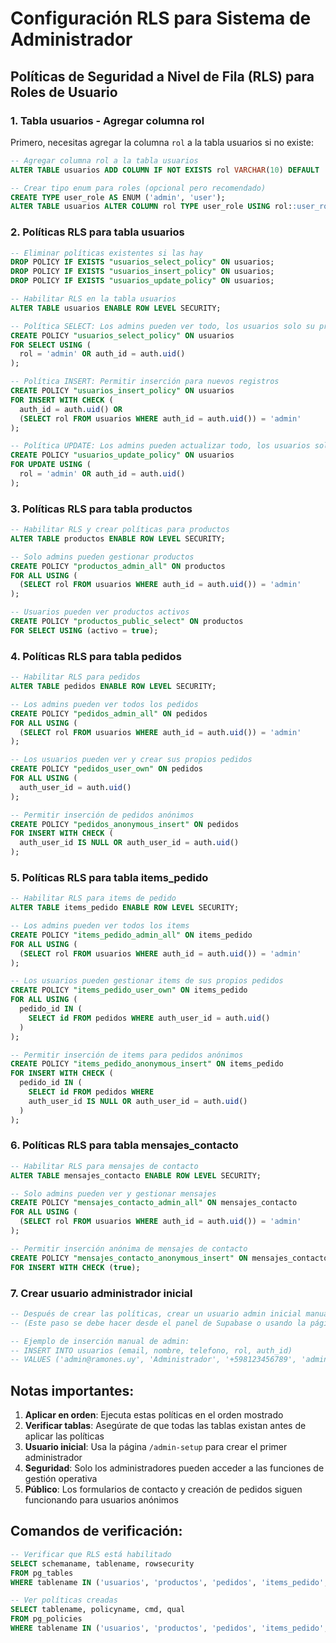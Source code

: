 # Configuración RLS para Sistema de Administrador

## Políticas de Seguridad a Nivel de Fila (RLS) para Roles de Usuario

### 1. Tabla usuarios - Agregar columna rol

Primero, necesitas agregar la columna `rol` a la tabla usuarios si no existe:

```sql
-- Agregar columna rol a la tabla usuarios
ALTER TABLE usuarios ADD COLUMN IF NOT EXISTS rol VARCHAR(10) DEFAULT 'user';

-- Crear tipo enum para roles (opcional pero recomendado)
CREATE TYPE user_role AS ENUM ('admin', 'user');
ALTER TABLE usuarios ALTER COLUMN rol TYPE user_role USING rol::user_role;
```

### 2. Políticas RLS para tabla usuarios

```sql
-- Eliminar políticas existentes si las hay
DROP POLICY IF EXISTS "usuarios_select_policy" ON usuarios;
DROP POLICY IF EXISTS "usuarios_insert_policy" ON usuarios;
DROP POLICY IF EXISTS "usuarios_update_policy" ON usuarios;

-- Habilitar RLS en la tabla usuarios
ALTER TABLE usuarios ENABLE ROW LEVEL SECURITY;

-- Política SELECT: Los admins pueden ver todo, los usuarios solo su propio perfil
CREATE POLICY "usuarios_select_policy" ON usuarios
FOR SELECT USING (
  rol = 'admin' OR auth_id = auth.uid()
);

-- Política INSERT: Permitir inserción para nuevos registros
CREATE POLICY "usuarios_insert_policy" ON usuarios
FOR INSERT WITH CHECK (
  auth_id = auth.uid() OR 
  (SELECT rol FROM usuarios WHERE auth_id = auth.uid()) = 'admin'
);

-- Política UPDATE: Los admins pueden actualizar todo, los usuarios solo su perfil
CREATE POLICY "usuarios_update_policy" ON usuarios
FOR UPDATE USING (
  rol = 'admin' OR auth_id = auth.uid()
);
```

### 3. Políticas RLS para tabla productos

```sql
-- Habilitar RLS y crear políticas para productos
ALTER TABLE productos ENABLE ROW LEVEL SECURITY;

-- Solo admins pueden gestionar productos
CREATE POLICY "productos_admin_all" ON productos
FOR ALL USING (
  (SELECT rol FROM usuarios WHERE auth_id = auth.uid()) = 'admin'
);

-- Usuarios pueden ver productos activos
CREATE POLICY "productos_public_select" ON productos
FOR SELECT USING (activo = true);
```

### 4. Políticas RLS para tabla pedidos

```sql
-- Habilitar RLS para pedidos
ALTER TABLE pedidos ENABLE ROW LEVEL SECURITY;

-- Los admins pueden ver todos los pedidos
CREATE POLICY "pedidos_admin_all" ON pedidos
FOR ALL USING (
  (SELECT rol FROM usuarios WHERE auth_id = auth.uid()) = 'admin'
);

-- Los usuarios pueden ver y crear sus propios pedidos
CREATE POLICY "pedidos_user_own" ON pedidos
FOR ALL USING (
  auth_user_id = auth.uid()
);

-- Permitir inserción de pedidos anónimos
CREATE POLICY "pedidos_anonymous_insert" ON pedidos
FOR INSERT WITH CHECK (
  auth_user_id IS NULL OR auth_user_id = auth.uid()
);
```

### 5. Políticas RLS para tabla items_pedido

```sql
-- Habilitar RLS para items de pedido
ALTER TABLE items_pedido ENABLE ROW LEVEL SECURITY;

-- Los admins pueden ver todos los items
CREATE POLICY "items_pedido_admin_all" ON items_pedido
FOR ALL USING (
  (SELECT rol FROM usuarios WHERE auth_id = auth.uid()) = 'admin'
);

-- Los usuarios pueden gestionar items de sus propios pedidos
CREATE POLICY "items_pedido_user_own" ON items_pedido
FOR ALL USING (
  pedido_id IN (
    SELECT id FROM pedidos WHERE auth_user_id = auth.uid()
  )
);

-- Permitir inserción de items para pedidos anónimos
CREATE POLICY "items_pedido_anonymous_insert" ON items_pedido
FOR INSERT WITH CHECK (
  pedido_id IN (
    SELECT id FROM pedidos WHERE 
    auth_user_id IS NULL OR auth_user_id = auth.uid()
  )
);
```

### 6. Políticas RLS para tabla mensajes_contacto

```sql
-- Habilitar RLS para mensajes de contacto
ALTER TABLE mensajes_contacto ENABLE ROW LEVEL SECURITY;

-- Solo admins pueden ver y gestionar mensajes
CREATE POLICY "mensajes_contacto_admin_all" ON mensajes_contacto
FOR ALL USING (
  (SELECT rol FROM usuarios WHERE auth_id = auth.uid()) = 'admin'
);

-- Permitir inserción anónima de mensajes de contacto
CREATE POLICY "mensajes_contacto_anonymous_insert" ON mensajes_contacto
FOR INSERT WITH CHECK (true);
```

### 7. Crear usuario administrador inicial

```sql
-- Después de crear las políticas, crear un usuario admin inicial manualmente
-- (Este paso se debe hacer desde el panel de Supabase o usando la página /admin-setup)

-- Ejemplo de inserción manual de admin:
-- INSERT INTO usuarios (email, nombre, telefono, rol, auth_id) 
-- VALUES ('admin@ramones.uy', 'Administrador', '+598123456789', 'admin', 'AUTH_ID_FROM_SUPABASE_AUTH');
```

## Notas importantes:

1. **Aplicar en orden**: Ejecuta estas políticas en el orden mostrado
2. **Verificar tablas**: Asegúrate de que todas las tablas existan antes de aplicar las políticas
3. **Usuario inicial**: Usa la página `/admin-setup` para crear el primer administrador
4. **Seguridad**: Solo los administradores pueden acceder a las funciones de gestión operativa
5. **Público**: Los formularios de contacto y creación de pedidos siguen funcionando para usuarios anónimos

## Comandos de verificación:

```sql
-- Verificar que RLS está habilitado
SELECT schemaname, tablename, rowsecurity 
FROM pg_tables 
WHERE tablename IN ('usuarios', 'productos', 'pedidos', 'items_pedido', 'mensajes_contacto');

-- Ver políticas creadas
SELECT tablename, policyname, cmd, qual 
FROM pg_policies 
WHERE tablename IN ('usuarios', 'productos', 'pedidos', 'items_pedido', 'mensajes_contacto');
```